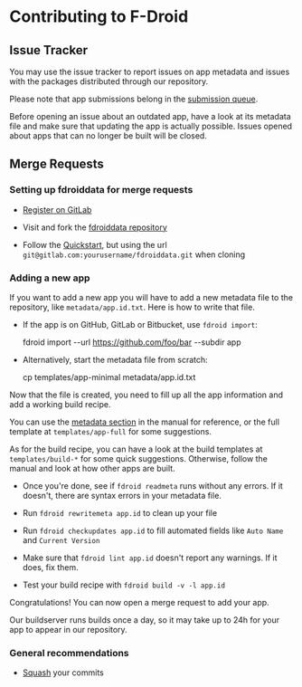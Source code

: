 # Contributing to F-Droid

## Issue Tracker

You may use the issue tracker to report issues on app metadata and issues with
the packages distributed through our repository.

Please note that app submissions belong in the
[submission queue](https://f-droid.org/forums/forum/submission-queue/).

Before opening an issue about an outdated app, have a look at its metadata
file and make sure that updating the app is actually possible. Issues opened
about apps that can no longer be built will be closed.

## Merge Requests

### Setting up fdroiddata for merge requests

* [Register on GitLab](http://gitlab.com)

* Visit and fork the [fdroiddata repository](https://gitlab.com/fdroid/fdroiddata)

* Follow the [Quickstart](README.md#quickstart), but using the url
  `git@gitlab.com:yourusername/fdroiddata.git` when cloning

### Adding a new app

If you want to add a new app you will have to add a new metadata file to the
repository, like `metadata/app.id.txt`. Here is how to write that file.

* If the app is on GitHub, GitLab or Bitbucket, use `fdroid import`:

	fdroid import --url https://github.com/foo/bar --subdir app

* Alternatively, start the metadata file from scratch:

	cp templates/app-minimal metadata/app.id.txt

Now that the file is created, you need to fill up all the app information and
add a working build recipe.

You can use the [metadata section](https://f-droid.org/manual/html_node/Metadata.html)
in the manual for reference, or the full template at `templates/app-full` for
some suggestions.

As for the build recipe, you can have a look at the build templates at
`templates/build-*` for some quick suggestions. Otherwise, follow the manual
and look at how other apps are built.

* Once you're done, see if `fdroid readmeta` runs without any errors. If it
  doesn't, there are syntax errors in your metadata file.

* Run `fdroid rewritemeta app.id` to clean up your file

* Run `fdroid checkupdates app.id` to fill automated fields like `Auto Name`
  and `Current Version`

* Make sure that `fdroid lint app.id` doesn't report any warnings. If it does,
  fix them.

* Test your build recipe with `fdroid build -v -l app.id`

Congratulations! You can now open a merge request to add your app.

Our buildserver runs builds once a day, so it may take up to 24h for your app
to appear in our repository.

### General recommendations

* [Squash](http://gitready.com/advanced/2009/02/10/squashing-commits-with-rebase.html) your commits
